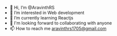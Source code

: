 - 👋 Hi, I’m @AravinthRS
- 👀 I’m interested in Web development
- 🌱 I’m currently learning Reactjs
- 💞️ I'm looking forward to collaborating with anyone
- 📫 How to reach me aravinthrs1705@gmail.com

<!---
AravinthRS/AravinthRS is a ✨ special ✨ repository because its `README.md` (this file) appears on your GitHub profile.
You can click the Preview link to take a look at your changes.
--->
